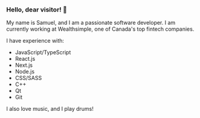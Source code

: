 ### Hello, dear visitor! 👋

My name is Samuel, and I am a passionate software developer. I am currently working at Wealthsimple, one of Canada's top fintech companies.

I have experience with:
- JavaScript/TypeScript
- React.js
- Next.js
- Node.js
- CSS/SASS
- C++
- Qt
- Git

I also love music, and I play drums!
